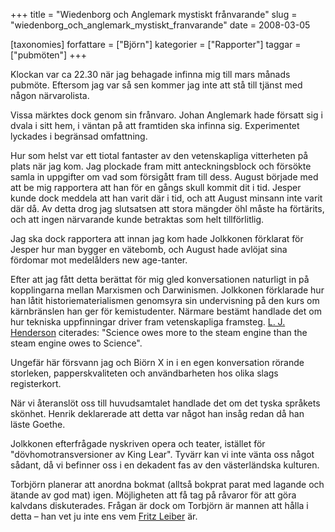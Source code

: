 +++
title = "Wiedenborg och Anglemark mystiskt frånvarande"
slug = "wiedenborg_och_anglemark_mystiskt_franvarande"
date = 2008-03-05

[taxonomies]
forfattare = ["Björn"]
kategorier = ["Rapporter"]
taggar = ["pubmöten"]
+++

Klockan var ca 22.30 när jag behagade infinna mig till mars månads pubmöte. Eftersom jag var så sen kommer jag inte att stå till tjänst med någon närvarolista.

Vissa märktes dock genom sin frånvaro. Johan Anglemark hade försatt sig i dvala i sitt hem, i väntan på att framtiden ska infinna sig. Experimentet lyckades i begränsad omfattning.

Hur som helst var ett tiotal fantaster av den vetenskapliga vitterheten på plats när jag kom. Jag plockade fram mitt anteckningsblock och försökte samla in uppgifter om vad som försigått fram till dess. August började med att be mig rapportera att han för en gångs skull kommit dit i tid. Jesper kunde dock meddela att han varit där i tid, och att August minsann inte varit där då. Av detta drog jag slutsatsen att stora mängder öhl måste ha förtärits, och att ingen närvarande kunde betraktas som helt tillförlitlig.

Jag ska dock rapportera att innan jag kom hade Jolkkonen förklarat för Jesper hur man bygger en vätebomb, och August hade avlöjat sina fördomar mot medelålders new age-tanter.

Efter att jag fått detta berättat för mig gled konversationen naturligt in på kopplingarna mellan Marxismen och Darwinismen. Jolkkonen förklarade hur han låtit historiematerialismen genomsyra sin undervisning på den kurs om kärnbränslen han ger för kemistudenter. Närmare bestämt handlade det om hur tekniska uppfinningar driver fram vetenskapliga framsteg. [L. J. Henderson](https://en.wikipedia.org/wiki/Lawrence_Joseph_Henderson) citerades: "Science owes more to the steam engine than the steam engine owes to Science".

Ungefär här försvann jag och Biörn X in i en egen konversation rörande storleken, papperskvaliteten och användbarheten hos olika slags registerkort.

När vi återanslöt oss till huvudsamtalet handlade det om det tyska språkets skönhet. Henrik deklarerade att detta var något han insåg redan då han läste Goethe.

Jolkkonen efterfrågade nyskriven opera och teater, istället för "dövhomotransversioner av King Lear". Tyvärr kan vi inte vänta oss något sådant, då vi befinner oss i en dekadent fas av den västerländska kulturen.

Torbjörn planerar att anordna bokmat (alltså bokprat parat med lagande och ätande av god mat) igen. Möjligheten att få tag på råvaror för att göra kalvdans diskuterades. Frågan är dock om Torbjörn är mannen att hålla i detta – han vet ju inte ens vem [Fritz Leiber](https://en.wikipedia.org/wiki/Fritz_Leiber) är.
